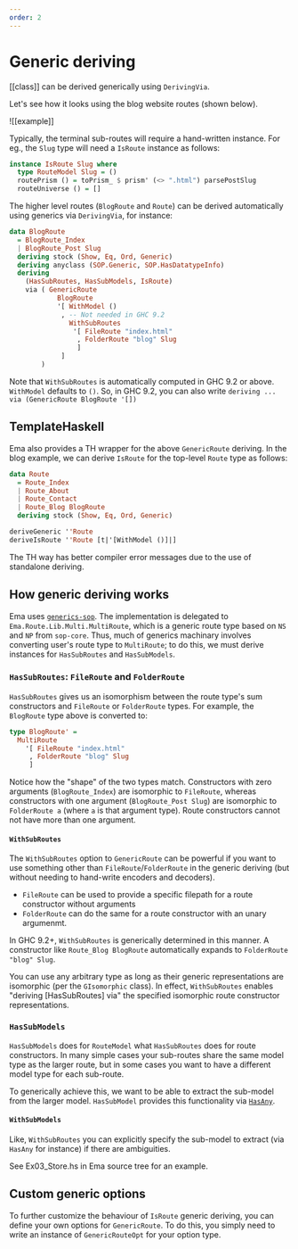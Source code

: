 ```yaml
---
order: 2
---
```


# Generic deriving

[[class]] can be derived generically using `DerivingVia`. 

Let's see how it looks using the blog website routes (shown below). 

![[example]]

Typically, the terminal sub-routes will require a hand-written instance. For eg., the `Slug` type will need a `IsRoute` instance as follows:

```haskell
instance IsRoute Slug where
  type RouteModel Slug = ()
  routePrism () = toPrism_ $ prism' (<> ".html") parsePostSlug
  routeUniverse () = []
```

The higher level routes (`BlogRoute` and `Route`) can be derived automatically using generics via `DerivingVia`, for instance:

```haskell
data BlogRoute
  = BlogRoute_Index
  | BlogRoute_Post Slug
  deriving stock (Show, Eq, Ord, Generic)
  deriving anyclass (SOP.Generic, SOP.HasDatatypeInfo)
  deriving
    (HasSubRoutes, HasSubModels, IsRoute)
    via ( GenericRoute
            BlogRoute
            '[ WithModel ()
             , -- Not needed in GHC 9.2
               WithSubRoutes
                '[ FileRoute "index.html"
                 , FolderRoute "blog" Slug
                 ]
             ]
        )
```

Note that `WithSubRoutes` is automatically computed in GHC 9.2 or above. `WithModel` defaults to `()`. So, in GHC 9.2, you can also write `deriving ... via (GenericRoute BlogRoute '[])`

## TemplateHaskell

Ema also provides a TH wrapper for the above `GenericRoute` deriving. In the blog example, we can derive `IsRoute` for the top-level `Route` type as follows:

```haskell
data Route
  = Route_Index
  | Route_About
  | Route_Contact
  | Route_Blog BlogRoute
  deriving stock (Show, Eq, Ord, Generic)

deriveGeneric ''Route
deriveIsRoute ''Route [t|'[WithModel ()]|]
```

The TH way has better compiler error messages due to the use of standalone deriving.

## How generic deriving works

Ema uses [`generics-sop`](https://hackage.haskell.org/package/generics-sop). The implementation is delegated to `Ema.Route.Lib.Multi.MultiRoute`, which is a generic route type based on `NS` and `NP` from `sop-core`. Thus, much of generics machinary involves converting user's route type to `MultiRoute`; to do this, we must derive instances for `HasSubRoutes` and `HasSubModels`.

### `HasSubRoutes`: `FileRoute` and `FolderRoute`

`HasSubRoutes` gives us an isomorphism between the route type's sum constructors and `FileRoute` or `FolderRoute` types. For example, the `BlogRoute` type above is converted to:

```haskell
type BlogRoute' = 
  MultiRoute 
    '[ FileRoute "index.html"
     , FolderRoute "blog" Slug
     ]
```

Notice how the "shape" of the two types match. Constructors with zero arguments (`BlogRoute_Index`) are isomorphic to `FileRoute`, whereas constructors with one argument (`BlogRoute_Post Slug`) are isomorphic to `FolderRoute a` (where `a` is that argument type). Route constructors cannot not have more than one argument.

#### `WithSubRoutes`

The `WithSubRoutes` option to `GenericRoute` can be powerful if you want to use something other than `FileRoute`/`FolderRoute` in the generic deriving (but without needing to hand-write encoders and decoders). 

- `FileRoute` can be used to provide a specific filepath for a route constructor without arguments
- `FolderRoute` can do the same for a route constructor with an unary argumenmt. 

In GHC 9.2+, `WithSubRoutes` is generically determined in this manner. A constructor like `Route_Blog BlogRoute` automatically expands to `FolderRoute "blog" Slug`. 

You can use any arbitrary type as long as their generic representations are isomorphic (per the `GIsomorphic` class). In effect, `WithSubRoutes` enables "deriving [HasSubRoutes] via" the specified isomorphic route constructor representations.

### `HasSubModels`

`HasSubModels` does for `RouteModel` what `HasSubRoutes` does for route constructors. In many simple cases your sub-routes share the same model type as the larger route, but in some cases you want to have a different model type for each sub-route. 

To generically achieve this, we want to be able to extract the sub-model from the larger model. `HasSubModel` provides this functionality via [`HasAny`](https://hackage.haskell.org/package/generic-optics-2.2.1.0/docs/Data-Generics-Product-Any.html). 


#### `WithSubModels`

Like, `WithSubRoutes` you can explicitly specify the sub-model to extract (via `HasAny` for instance) if there are ambiguities.

See Ex03_Store.hs in Ema source tree for an example.

## Custom generic options

To further customize the behaviour of `IsRoute` generic deriving, you can define your own options for `GenericRoute`. To do this, you simply need to write an instance of `GenericRouteOpt` for your option type.

